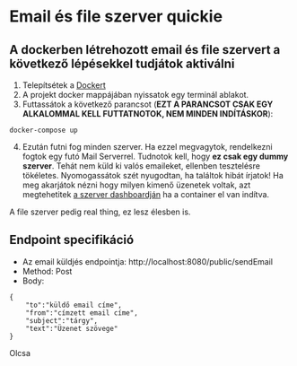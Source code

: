 # **Email és file szerver quickie**
## A dockerben létrehozott email és file szervert a következő lépésekkel tudjátok aktiválni

1. Telepítsétek a [Dockert](https://www.docker.com/products/docker-desktop/)
2. A projekt docker mappájában nyissatok egy terminál ablakot.
3. Futtassátok a következő parancsot (**EZT A PARANCSOT CSAK EGY ALKALOMMAL KELL FUTTATNOTOK, NEM MINDEN INDÍTÁSKOR**):
```
docker-compose up 
```
4. Ezután futni fog minden szerver.
Ha ezzel megvagytok, rendelkezni fogtok egy futó Mail Serverrel. Tudnotok kell, hogy **ez csak egy dummy szerver**. Tehát nem küld ki valós emaileket, ellenben tesztelésre tökéletes. Nyomogassátok szét nyugodtan, ha találtok hibát írjatok! Ha meg akarjátok nézni hogy milyen kimenő üzenetek voltak, azt megtehetitek [a szerver dashboardján](http://localhost:8025) ha a container el van indítva.

A file szerver pedig real thing, ez lesz élesben is.

## Endpoint specifikáció

- Az email küldjés endpointja: http://localhost:8080/public/sendEmail 
- Method: Post
- Body: 
```
{
    "to":"küldő email címe",
    "from":"címzett email címe",
    "subject":"tárgy",
    "text":"Üzenet szövege"
}
```

Olcsa